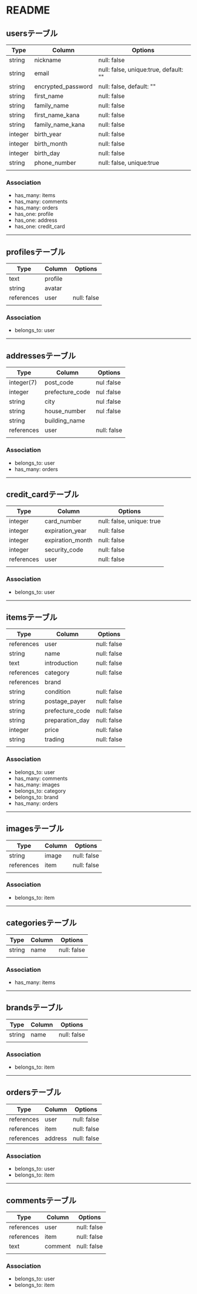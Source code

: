 # README

## usersテーブル
| Type    | Column             | Options                               |
| ------- | ------------------ | ------------------------------------- |
| string  | nickname           | null: false                           |
| string  | email              | null: false, unique:true, default: "" |
| string  | encrypted_password | null: false,              default: "" |
| string  | first_name         | null: false                           |
| string  | family_name        | null: false                           |
| string  | first_name_kana    | null: false                           |
| string  | family_name_kana   | null: false                           |
| integer | birth_year         | null: false                           |
| integer | birth_month        | null: false                           |
| integer | birth_day          | null: false                           |
| string  | phone_number       | null: false, unique:true              |
|         |                    |                                       |

### Association
- has_many: items
- has_many: comments
- has_many: orders
- has_one: profile
- has_one: address
- has_one: credit_card

---

## profilesテーブル
| Type       | Column  | Options     |
| ---------- | ------- | ----------- |
| text       | profile |             |
| string     | avatar  |             |
| references | user    | null: false |
|            |         |             |

### Association
- belongs_to: user

---

## addressesテーブル
| Type       | Column                       | Options     |
| ---------- | ---------------------------- | ----------- |
| integer(7) | post_code                    | nul  :false |
| integer    | prefecture_code              | nul  :false |
| string     | city                         | nul  :false |
| string     | house_number                 | nul  :false |
| string     | building_name                |             |
| references | user                         | null: false |
|            |                              |             |

### Association
- belongs_to: user
- has_many: orders

---

## credit_cardテーブル
| Type       | Column           | Options                        |
| ---------- | ---------------- | ------------------------------ |
| integer    | card_number      | null: false, unique: true      |
| integer    | expiration_year  | null: false                    |
| integer    | expiration_month | null: false                    |
| integer    | security_code    | null: false                    |
| references | user             | null: false                    |
|            |                  |                                |

### Association
- belongs_to: user

---

## itemsテーブル
| Type       | Column          | Options     |
| ---------- | --------------- | ----------- |
| references | user            | null: false |
| string     | name            | null: false |
| text       | introduction    | null: false |
| references | category        | null: false |
| references | brand           |             |
| string     | condition       | null: false |
| string     | postage_payer   | null: false |
| string     | prefecture_code | null: false |
| string     | preparation_day | null: false |
| integer    | price           | null: false |
| string     | trading         | null: false |
|            |                 |             |

### Association
- belongs_to: user
- has_many: comments
- has_many: images
- belongs_to: category
- belongs_to: brand
- has_many: orders

---

## imagesテーブル
| Type       | Column | Options     |
| ---------- | ------ | ----------- |
| string     | image  | null: false |
| references | item   | null: false |
|            |        |             |

### Association
- belongs_to: item

---

## categoriesテーブル
| Type   | Column | Options     |
| ------ | ------ | ----------- |
| string | name   | null: false |
|        |        |             |

### Association
- has_many: items

---

## brandsテーブル
| Type   | Column | Options     |
| ------ | ------ | ----------- |
| string | name   | null: false |
|        |        |             |

### Association
- belongs_to: item

---

## ordersテーブル
| Type       | Column  | Options     |
| ---------- | ------- | ----------- |
| references | user    | null: false |
| references | item    | null: false |
| references | address | null: false |

### Association
- belongs_to: user
- belongs_to: item

---

## commentsテーブル
| Type       | Column  | Options     |
| ---------- | ------- | ----------- |
| references | user    | null: false |
| references | item    | null: false |
| text       | comment | null: false |
|            |         |             |

### Association
- belongs_to: user
- belongs_to: item